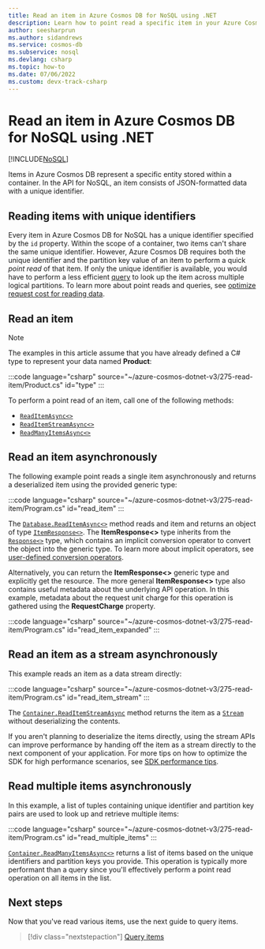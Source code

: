 ```yaml
---
title: Read an item in Azure Cosmos DB for NoSQL using .NET
description: Learn how to point read a specific item in your Azure Cosmos DB for NoSQL container using the .NET SDK.
author: seesharprun
ms.author: sidandrews
ms.service: cosmos-db
ms.subservice: nosql
ms.devlang: csharp
ms.topic: how-to
ms.date: 07/06/2022
ms.custom: devx-track-csharp
---
```


# Read an item in Azure Cosmos DB for NoSQL using .NET

[!INCLUDE[NoSQL](../includes/appliesto-nosql.md)]

Items in Azure Cosmos DB represent a specific entity stored within a container. In the API for NoSQL, an item consists of JSON-formatted data with a unique identifier.

## Reading items with unique identifiers

Every item in Azure Cosmos DB for NoSQL has a unique identifier specified by the ``id`` property. Within the scope of a container, two items can't share the same unique identifier. However, Azure Cosmos DB requires both the unique identifier and the partition key value of an item to perform a quick *point read* of that item. If only the unique identifier is available, you would have to perform a less efficient [query](how-to-dotnet-query-items.md) to look up the item across multiple logical partitions. To learn more about point reads and queries, see [optimize request cost for reading data](../optimize-cost-reads-writes.md#reading-data-point-reads-and-queries).

## Read an item

> [!NOTE]
> The examples in this article assume that you have already defined a C# type to represent your data named **Product**:
>
> :::code language="csharp" source="~/azure-cosmos-dotnet-v3/275-read-item/Product.cs" id="type" :::
>

To perform a point read of an item, call one of the following methods:

* [``ReadItemAsync<>``](#read-an-item-asynchronously)
* [``ReadItemStreamAsync<>``](#read-an-item-as-a-stream-asynchronously)
* [``ReadManyItemsAsync<>``](#read-multiple-items-asynchronously)

## Read an item asynchronously

The following example point reads a single item asynchronously and returns a deserialized item using the provided generic type:

:::code language="csharp" source="~/azure-cosmos-dotnet-v3/275-read-item/Program.cs" id="read_item" :::

The [``Database.ReadItemAsync<>``](/dotnet/api/microsoft.azure.cosmos.container.readitemasync) method reads and item and returns an object of type [``ItemResponse<>``](/dotnet/api/microsoft.azure.cosmos.itemresponse-1). The **ItemResponse<>** type inherits from the [``Response<>``](/dotnet/api/microsoft.azure.cosmos.response-1) type, which contains an implicit conversion operator to convert the object into the generic type. To learn more about implicit operators, see [user-defined conversion operators](/dotnet/csharp/language-reference/operators/user-defined-conversion-operators).

Alternatively, you can return the **ItemResponse<>** generic type and explicitly get the resource. The more general **ItemResponse<>** type also contains useful metadata about the underlying API operation. In this example, metadata about the request unit charge for this operation is gathered using the **RequestCharge** property.

:::code language="csharp" source="~/azure-cosmos-dotnet-v3/275-read-item/Program.cs" id="read_item_expanded" :::

## Read an item as a stream asynchronously

This example reads an item as a data stream directly:

:::code language="csharp" source="~/azure-cosmos-dotnet-v3/275-read-item/Program.cs" id="read_item_stream" :::

The [``Container.ReadItemStreamAsync``](/dotnet/api/microsoft.azure.cosmos.container.readitemstreamasync) method returns the item as a [``Stream``](/dotnet/api/system.io.stream) without deserializing the contents.

If you aren't planning to deserialize the items directly, using the stream APIs can improve performance by handing off the item as a stream directly to the next component of your application. For more tips on how to optimize the SDK for high performance scenarios, see [SDK performance tips](performance-tips-dotnet-sdk-v3.md#sdk-usage).

## Read multiple items asynchronously

In this example, a list of tuples containing unique identifier and partition key pairs are used to look up and retrieve multiple items:

:::code language="csharp" source="~/azure-cosmos-dotnet-v3/275-read-item/Program.cs" id="read_multiple_items" :::

[``Container.ReadManyItemsAsync<>``](/dotnet/api/microsoft.azure.cosmos.container.readmanyitemsasync) returns a list of items based on the unique identifiers and partition keys you provide. This operation is typically more performant than a query since you'll effectively perform a point read operation on all items in the list.

## Next steps

Now that you've read various items, use the next guide to query items.

> [!div class="nextstepaction"]
> [Query items](how-to-dotnet-query-items.md)
